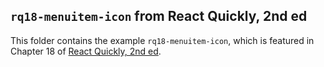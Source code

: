 ## `rq18-menuitem-icon` from React Quickly, 2nd ed

This folder contains the example `rq18-menuitem-icon`, which is featured in Chapter 18 of [React Quickly, 2nd ed](https://reactquickly.dev).
